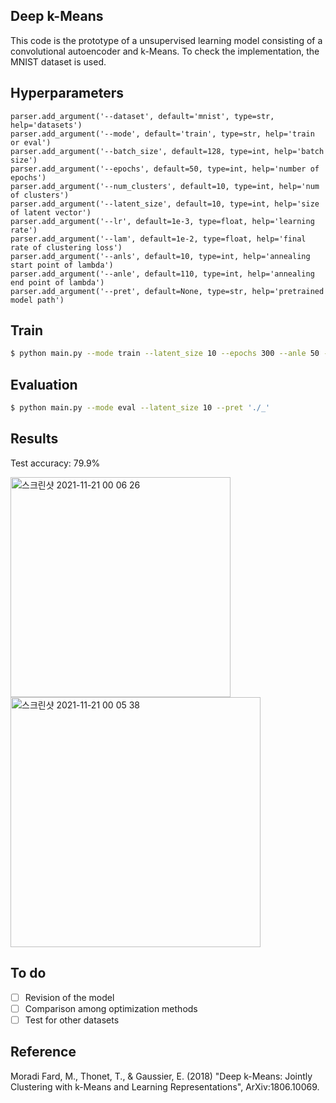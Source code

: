 ## Deep k-Means
This code is the prototype of a unsupervised learning model consisting of a convolutional autoencoder and k-Means. To check the implementation, the MNIST dataset is used.

##  Hyperparameters
```
parser.add_argument('--dataset', default='mnist', type=str, help='datasets')
parser.add_argument('--mode', default='train', type=str, help='train or eval')
parser.add_argument('--batch_size', default=128, type=int, help='batch size')   
parser.add_argument('--epochs', default=50, type=int, help='number of epochs')  
parser.add_argument('--num_clusters', default=10, type=int, help='num of clusters') 
parser.add_argument('--latent_size', default=10, type=int, help='size of latent vector') 
parser.add_argument('--lr', default=1e-3, type=float, help='learning rate')
parser.add_argument('--lam', default=1e-2, type=float, help='final rate of clustering loss')
parser.add_argument('--anls', default=10, type=int, help='annealing start point of lambda')
parser.add_argument('--anle', default=110, type=int, help='annealing end point of lambda')
parser.add_argument('--pret', default=None, type=str, help='pretrained model path')
```
## Train
```bash
$ python main.py --mode train --latent_size 10 --epochs 300 --anle 50 --lam 0.005                                    
```

## Evaluation
```bash
$ python main.py --mode eval --latent_size 10 --pret './_'
```

## Results
Test accuracy: 79.9%

<img width="352" alt="스크린샷 2021-11-21 00 06 26" src="https://user-images.githubusercontent.com/52735725/142743628-a95272dd-7348-4dde-9e6b-219c67be8052.png">

<img width="400" alt="스크린샷 2021-11-21 00 05 38" src="https://user-images.githubusercontent.com/52735725/142743644-83f81faa-b478-41da-befc-b2c0391d2809.png">

## To do
- [ ] Revision of the model
- [ ] Comparison among optimization methods
- [ ] Test for other datasets

## Reference
Moradi Fard, M., Thonet, T., & Gaussier, E. (2018) "Deep k-Means: Jointly Clustering with k-Means and Learning Representations", ArXiv:1806.10069.
